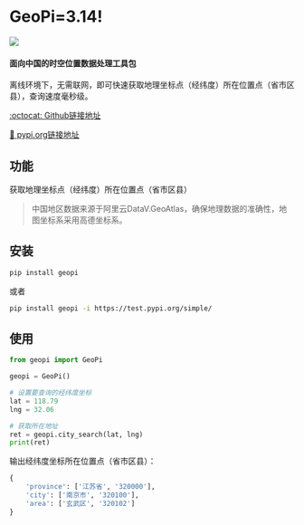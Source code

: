 # GeoPi=3.14!

![](https://cdn.icon-icons.com/icons2/1144/PNG/96/pinumber1_80899.png)

 #### 面向中国的时空位置数据处理工具包

 离线环境下，无需联网，即可快速获取地理坐标点（经纬度）所在位置点（省市区县），查询速度毫秒级。

[:octocat: Github链接地址](https://github.com/KaffeeCat/geopi)

[:rocket: pypi.org链接地址](https://test.pypi.org/project/geopi/0.0.1/)


## 功能

获取地理坐标点（经纬度）所在位置点（省市区县）
> 中国地区数据来源于阿里云DataV.GeoAtlas，确保地理数据的准确性，地图坐标系采用高德坐标系。

## 安装

```bash
pip install geopi
```
或者

```bash
pip install geopi -i https://test.pypi.org/simple/
```

## 使用

```python
from geopi import GeoPi

geopi = GeoPi()

# 设置要查询的经纬度坐标
lat = 118.79
lng = 32.06

# 获取所在地址
ret = geopi.city_search(lat, lng)
print(ret)
```

输出经纬度坐标所在位置点（省市区县）：

```python
{
    'province': ['江苏省', '320000'], 
    'city': ['南京市', '320100'], 
    'area': ['玄武区', '320102']
}
```